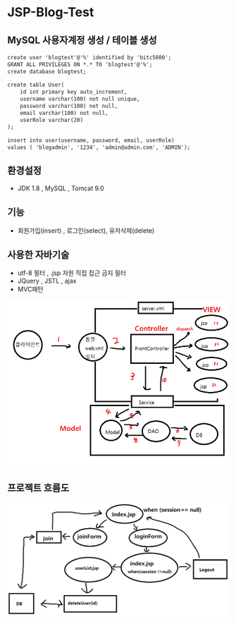 # JSP-Blog-Test

## MySQL 사용자계정 생성 / 테이블 생성
```
create user 'blogtest'@'%' identified by 'bitc5600';
GRANT ALL PRIVILEGES ON *.* TO 'blogtest'@'%';
create database blogtest;
```

```
create table User(
	id int primary key auto_increment,
    username varchar(100) not null unique,
    password varchar(100) not null,
    email varchar(100) not null,
    userRole varchar(20)
);
```
```
insert into user(username, password, email, userRole) 
values ( 'blogadmin', '1234', 'admin@admin.com', 'ADMIN');
```

## 환경설정
- JDK 1.8 , MySQL , Tomcat 9.0

## 기능
- 회원가입(insert) , 로그인(select), 유저삭제(delete)

## 사용한 자바기술
- utf-8 필터 , .jsp 자원 직접 접근 금지 필터
- JQuery , JSTL , ajax
- MVC패턴
<img src="MVC패턴그림.png">


## 프로젝트 흐름도
<img src="JSP-Blog-Test그림.png">

